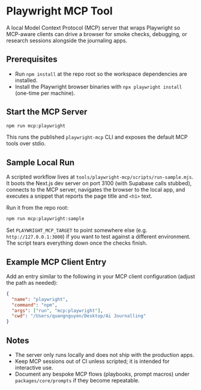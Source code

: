 # Playwright MCP Tool

A local Model Context Protocol (MCP) server that wraps Playwright so MCP-aware clients can drive a browser for smoke checks, debugging, or research sessions alongside the journaling apps.

## Prerequisites
- Run `npm install` at the repo root so the workspace dependencies are installed.
- Install the Playwright browser binaries with `npx playwright install` (one-time per machine).

## Start the MCP Server
```bash
npm run mcp:playwright
```
This runs the published `playwright-mcp` CLI and exposes the default MCP tools over stdio.

## Sample Local Run
A scripted workflow lives at `tools/playwright-mcp/scripts/run-sample.mjs`. It boots the Next.js dev server on port 3100 (with Supabase calls stubbed), connects to the MCP server, navigates the browser to the local app, and executes a snippet that reports the page title and `<h1>` text.

Run it from the repo root:
```bash
npm run mcp:playwright:sample
```
Set `PLAYWRIGHT_MCP_TARGET` to point somewhere else (e.g. `http://127.0.0.1:3000`) if you want to test against a different environment. The script tears everything down once the checks finish.

## Example MCP Client Entry
Add an entry similar to the following in your MCP client configuration (adjust the path as needed):
```json
{
  "name": "playwright",
  "command": "npm",
  "args": ["run", "mcp:playwright"],
  "cwd": "/Users/quangnguyen/Desktop/Ai Journalling"
}
```

## Notes
- The server only runs locally and does not ship with the production apps.
- Keep MCP sessions out of CI unless scripted; it is intended for interactive use.
- Document any bespoke MCP flows (playbooks, prompt macros) under `packages/core/prompts` if they become repeatable.
